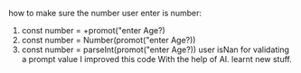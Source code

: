 how to make sure the number user enter is number:
1. const number = +promot("enter Age?)
2. const number = Number(promot("enter Age?))
2. const number = parseInt(promot("enter Age?))
user isNan for validating a prompt value 
I improved this code With the help of AI. learnt new stuff.